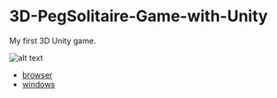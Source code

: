 # 3D-PegSolitaire-Game-with-Unity
My first 3D Unity game.

![alt text](https://github.com/AhmetUsluoglu/2D-Peg-Solitaire-Game-with-Java-Swing/blob/main/PegSolitaire/440px-Spielzug_von_Solit%C3%A4r.gif)

- [browser](https://AhmetUsluoglu.github.io/3D-PegSolitaire-Game-with-Unity)
- [windows](https://github.com/AhmetUsluoglu/3D-PegSolitaire-Game-with-Unity/releases/tag/v.0.1)
